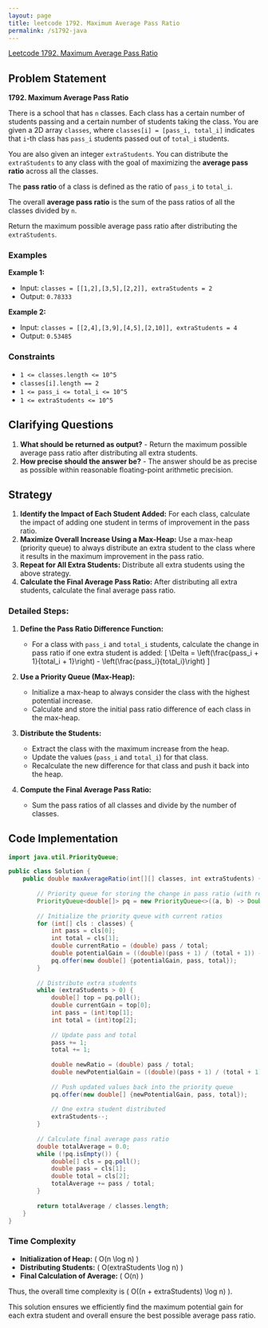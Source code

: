 ```yaml
---
layout: page
title: leetcode 1792. Maximum Average Pass Ratio
permalink: /s1792-java
---
```

[Leetcode 1792. Maximum Average Pass Ratio](https://algoadvance.github.io/algoadvance/l1792)
## Problem Statement

**1792. Maximum Average Pass Ratio**

There is a school that has `n` classes. Each class has a certain number of students passing and a certain number of students taking the class. You are given a 2D array `classes`, where `classes[i] = [pass_i, total_i]` indicates that `i`-th class has `pass_i` students passed out of `total_i` students. 

You are also given an integer `extraStudents`. You can distribute the `extraStudents` to any class with the goal of maximizing the **average pass ratio** across all the classes.

The **pass ratio** of a class is defined as the ratio of `pass_i` to `total_i`.

The overall **average pass ratio** is the sum of the pass ratios of all the classes divided by `n`.

Return the maximum possible average pass ratio after distributing the `extraStudents`.

### Examples

**Example 1:**

- Input: `classes = [[1,2],[3,5],[2,2]], extraStudents = 2`
- Output: `0.78333`

**Example 2:**

- Input: `classes = [[2,4],[3,9],[4,5],[2,10]], extraStudents = 4`
- Output: `0.53485`

### Constraints

- `1 <= classes.length <= 10^5`
- `classes[i].length == 2`
- `1 <= pass_i <= total_i <= 10^5`
- `1 <= extraStudents <= 10^5`


## Clarifying Questions

1. **What should be returned as output?** - Return the maximum possible average pass ratio after distributing all extra students.
2. **How precise should the answer be?** - The answer should be as precise as possible within reasonable floating-point arithmetic precision.

## Strategy

1. **Identify the Impact of Each Student Added:** For each class, calculate the impact of adding one student in terms of improvement in the pass ratio.
2. **Maximize Overall Increase Using a Max-Heap:** Use a max-heap (priority queue) to always distribute an extra student to the class where it results in the maximum improvement in the pass ratio.
3. **Repeat for All Extra Students:** Distribute all extra students using the above strategy.
4. **Calculate the Final Average Pass Ratio:** After distributing all extra students, calculate the final average pass ratio.

### Detailed Steps:

1. **Define the Pass Ratio Difference Function:** 
    - For a class with `pass_i` and `total_i` students, calculate the change in pass ratio if one extra student is added:
    \[
    \Delta = \left(\frac{pass_i + 1}{total_i + 1}\right) - \left(\frac{pass_i}{total_i}\right)
    \]

2. **Use a Priority Queue (Max-Heap):**
    - Initialize a max-heap to always consider the class with the highest potential increase.
    - Calculate and store the initial pass ratio difference of each class in the max-heap.

3. **Distribute the Students:**
    - Extract the class with the maximum increase from the heap.
    - Update the values (`pass_i` and `total_i`) for that class.
    - Recalculate the new difference for that class and push it back into the heap.

4. **Compute the Final Average Pass Ratio:** 
    - Sum the pass ratios of all classes and divide by the number of classes.

## Code Implementation

```java
import java.util.PriorityQueue;

public class Solution {
    public double maxAverageRatio(int[][] classes, int extraStudents) {
        
        // Priority queue for storing the change in pass ratio (with reverse order for max-heap)
        PriorityQueue<double[]> pq = new PriorityQueue<>((a, b) -> Double.compare(b[0], a[0]));
        
        // Initialize the priority queue with current ratios
        for (int[] cls : classes) {
            int pass = cls[0];
            int total = cls[1];
            double currentRatio = (double) pass / total;
            double potentialGain = ((double)(pass + 1) / (total + 1)) - currentRatio;
            pq.offer(new double[] {potentialGain, pass, total});
        }
        
        // Distribute extra students
        while (extraStudents > 0) {
            double[] top = pq.poll();
            double currentGain = top[0];
            int pass = (int)top[1];
            int total = (int)top[2];
            
            // Update pass and total
            pass += 1;
            total += 1;
            
            double newRatio = (double) pass / total;
            double newPotentialGain = ((double)(pass + 1) / (total + 1)) - newRatio;
            
            // Push updated values back into the priority queue
            pq.offer(new double[] {newPotentialGain, pass, total});
            
            // One extra student distributed
            extraStudents--;
        }
        
        // Calculate final average pass ratio
        double totalAverage = 0.0;
        while (!pq.isEmpty()) {
            double[] cls = pq.poll();
            double pass = cls[1];
            double total = cls[2];
            totalAverage += pass / total;
        }
        
        return totalAverage / classes.length;
    }
}
```

### Time Complexity

- **Initialization of Heap:** \( O(n \log n) \)
- **Distributing Students:** \( O(extraStudents \log n) \)
- **Final Calculation of Average:** \( O(n) \)

Thus, the overall time complexity is \( O((n + extraStudents) \log n) \).

This solution ensures we efficiently find the maximum potential gain for each extra student and overall ensure the best possible average pass ratio.